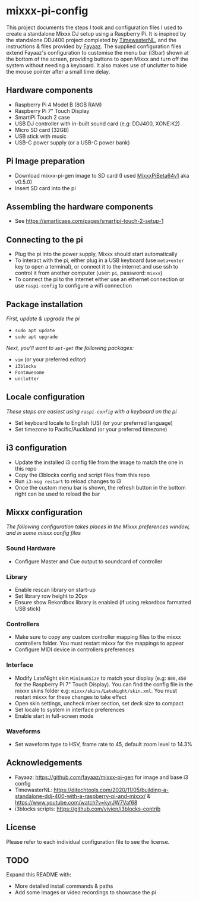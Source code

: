 # mixxx-pi-config

This project documents the steps I took and configuration files I used to create a standalone Mixxx DJ setup using a Raspberry Pi. It is inspired by the standalone DDJ400 project completed by [TimewasterNL](https://djtechtools.com/2020/11/05/building-a-standalone-ddj-400-with-a-raspberry-pi-and-mixxx/), and the instructions & files provided by [Fayaaz](https://github.com/fayaaz/mixxx-pi-gen). The supplied configuration files extend Fayaaz's configuration to customise the menu bar (i3bar) shown at the bottom of the screen, providing buttons to open Mixxx and turn off the system without needing a keyboard. It also makes use of unclutter to hide the mouse pointer after a small time delay.

## Hardware components

- Raspberry Pi 4 Model B (8GB RAM)
- Raspberry Pi 7" Touch Display
- SmartiPi Touch 2 case
- USB DJ controller with in-built sound card (e.g: DDJ400, XONE:K2)
- Micro SD card (32GB)
- USB stick with music
- USB-C power supply (or a USB-C power bank)

## Pi Image preparation

- Download mixxx-pi-gen image to SD card (I used [MixxxPiBeta64v1](https://github.com/fayaaz/mixxx-pi-gen/releases/tag/v0.5.0) aka v0.5.0)
- Insert SD card into the pi

## Assembling the hardware components

- See https://smarticase.com/pages/smartipi-touch-2-setup-1

## Connecting to the pi

- Plug the pi into the power supply, Mixxx should start automatically
- To interact with the pi, either plug in a USB keyboard (use `meta+enter` key to open a terminal), or connect it to the internet and use ssh to control it from another computer (user: `pi`, password: `mixxx`)
- To connect the pi to the internet either use an ethernet connection or use `raspi-config` to configure a wifi connection

## Package installation

*First, update & upgrade the pi*

- `sudo apt update`
- `sudo apt upgrade`

*Next, you'll want to `apt-get` the following packages:*

- `vim` (or your preferred editor)
- `i3blocks`
- `FontAwesome`
- `unclutter`

## Locale configuration

*These steps are easiest using `raspi-config` with a keyboard on the pi*

- Set keyboard locale to English (US) (or your preferred language)
- Set timezone to Pacific/Auckland (or your preferred timezone)

## i3 configuration

- Update the installed i3 config file from the image to match the one in this repo
- Copy the i3blocks config and script files from this repo
- Run `i3-msg restart` to reload changes to i3
- Once the custom menu bar is shown, the refresh button in the bottom right can be used to reload the bar

## Mixxx configuration

*The following configuration takes places in the Mixxx preferences window, and in some mixxx config files*

### Sound Hardware

- Configure Master and Cue output to soundcard of controller

### Library

- Enable rescan library on start-up
- Set library row height to 20px
- Ensure show Rekordbox library is enabled (if using rekordbox formatted USB stick)

### Controllers

- Make sure to copy any custom controller mapping files to the mixxx controllers folder. You must restart mixxx for the mappings to appear
- Configure MIDI device in controllers preferences

### Interface

- Modify LateNight skin `MinimumSize` to match your display (e.g: `800,450` for the Raspberry Pi 7" Touch Display). You can find the config file in the mixxx skins folder e.g: `mixxx/skins/LateNight/skin.xml`. You must restart mixxx for these changes to take effect
- Open skin settings, uncheck mixer section, set deck size to compact
- Set locale to system in interface preferences
- Enable start in full-screen mode

### Waveforms

- Set waveform type to HSV, frame rate to 45, default zoom level to 14.3%

## Acknowledgements

- Fayaaz: https://github.com/fayaaz/mixxx-pi-gen for image and base i3 config
- TimewasterNL: https://djtechtools.com/2020/11/05/building-a-standalone-ddj-400-with-a-raspberry-pi-and-mixxx/ & https://www.youtube.com/watch?v=kyrJW7Vaf68
- i3blocks scripts: https://github.com/vivien/i3blocks-contrib

## License

Please refer to each individual configuration file to see the license.

## TODO

Expand this README with:

- More detailed install commands & paths
- Add some images or video recordings to showcase the pi
